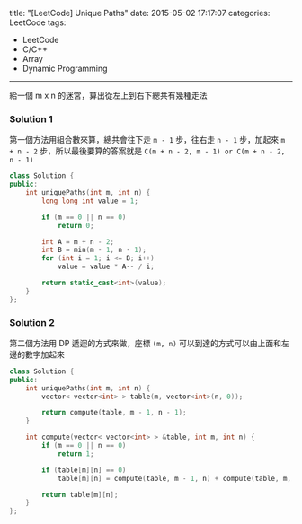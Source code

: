 title: "[LeetCode] Unique Paths"
date: 2015-05-02 17:17:07
categories: LeetCode
tags:
- LeetCode
- C/C++
- Array
- Dynamic Programming
---

給一個 m x n 的迷宮，算出從左上到右下總共有幾種走法

<!-- more -->

### Solution 1

第一個方法用組合數來算，總共會往下走 `m - 1` 步，往右走 `n - 1` 步，加起來 `m + n - 2` 步，所以最後要算的答案就是 `C(m + n - 2, m - 1) or C(m + n - 2, n - 1)`

```c++
class Solution {
public:
    int uniquePaths(int m, int n) {
        long long int value = 1;

        if (m == 0 || n == 0)
            return 0;

        int A = m + n - 2;
        int B = min(m - 1, n - 1);
        for (int i = 1; i <= B; i++)
            value = value * A-- / i;

        return static_cast<int>(value);
    }
};
```

### Solution 2

第二個方法用 DP 遞迴的方式來做，座標 `(m, n)` 可以到達的方式可以由上面和左邊的數字加起來

```c++
class Solution {
public:
    int uniquePaths(int m, int n) {
        vector< vector<int> > table(m, vector<int>(n, 0));

        return compute(table, m - 1, n - 1);
    }

    int compute(vector< vector<int> > &table, int m, int n) {
        if (m == 0 || n == 0)
            return 1;

        if (table[m][n] == 0)
            table[m][n] = compute(table, m - 1, n) + compute(table, m, n - 1);

        return table[m][n];
    }
};
```
